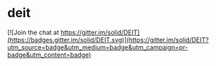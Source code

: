 # deit

[![Join the chat at https://gitter.im/solid/DEIT](https://badges.gitter.im/solid/DEIT.svg)](https://gitter.im/solid/DEIT?utm_source=badge&utm_medium=badge&utm_campaign=pr-badge&utm_content=badge)